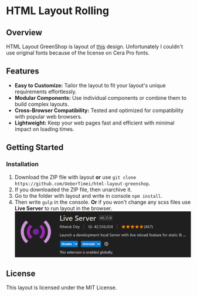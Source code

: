 # HTML Layout Rolling

## Overview

HTML Layout GreenShop is layout of [this](<https://www.figma.com/file/BeJ7F91dnIOSwVdvcRwMqn/GreenShop-(Copy)?type=design&mode=design&t=UzznKXluGssAH2Ld-0>) design. Unfortunately I couldn't use original fonts because of the license on Cera Pro fonts.

## Features

- **Easy to Customize:** Tailor the layout to fit your layout's unique requirements effortlessly.
- **Modular Components:** Use individual components or combine them to build complex layouts.
- **Cross-Browser Compatibility:** Tested and optimized for compatibility with popular web browsers.
- **Lightweight:** Keep your web pages fast and efficient with minimal impact on loading times.

## Getting Started

### Installation

1. Download the ZIP file with layout **or** use `git clone https://github.com/UeberTimei/html-layout-greenshop`.
2. If you downloaded the ZIP file, then unarchive it.
3. Go to the folder with layout and write in console `npm install`.
4. Then write `gulp` in the console. **Or** if you won't change any scss files use **Live Server** to run layout in the browser.
   ![Live Server](./image.png)

## License

This layout is licensed under the MIT License.
